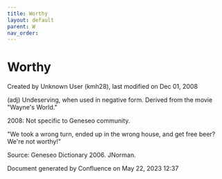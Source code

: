 ```yaml
---
title: Worthy
layout: default
parent: W
nav_order:
---
```


# Worthy

Created by  Unknown User (kmh28), last modified on Dec 01, 2008

(adj) Undeserving, when used in negative form. Derived from the movie &quot;Wayne's World.&quot;

2008: Not specific to Geneseo community.

&quot;We took a wrong turn, ended up in the wrong house, and get free beer? We're not worthy!&quot;

Source: Geneseo Dictionary 2006. JNorman. 

Document generated by Confluence on May 22, 2023 12:37


